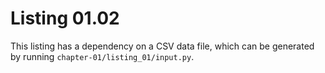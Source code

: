 # Listing 01.02

This listing has a dependency on a CSV data file, which can be generated by
running `chapter-01/listing_01/input.py`.
